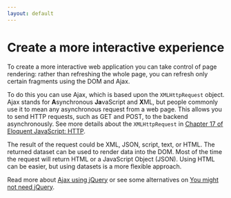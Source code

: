 ```yaml
---
layout: default
---
```

# Create a more interactive experience

To create a more interactive web application you can take control of page rendering: rather than refreshing the whole page, you can refresh only certain fragments using the DOM and Ajax.

To do this you can use Ajax, which is based upon the `XMLHttpRequest` object. Ajax stands for **A**synchronous **Ja**vaScript and **X**ML, but people commonly use it to mean any asynchronous request from a web page. This allows you to send HTTP requests, such as GET and POST, to the backend asynchronously. See more details about the `XMLHttpRequest` in [Chapter 17 of Eloquent JavaScript: HTTP](http://eloquentjavascript.net/17_http.html#h_Gh3HVKEFJQ).

The result of the request could be XML, JSON, script, text, or HTML. The returned dataset can be used to render data into the DOM. Most of the time the request will return HTML or a JavaScript Object (JSON). Using HTML can be easier, but using datasets is a more flexible approach.

Read more about [Ajax using jQuery](/steps/ajax-using-jquery.html) or see some alternatives on [You might not need jQuery](http://youmightnotneedjquery.com/#ajax).
